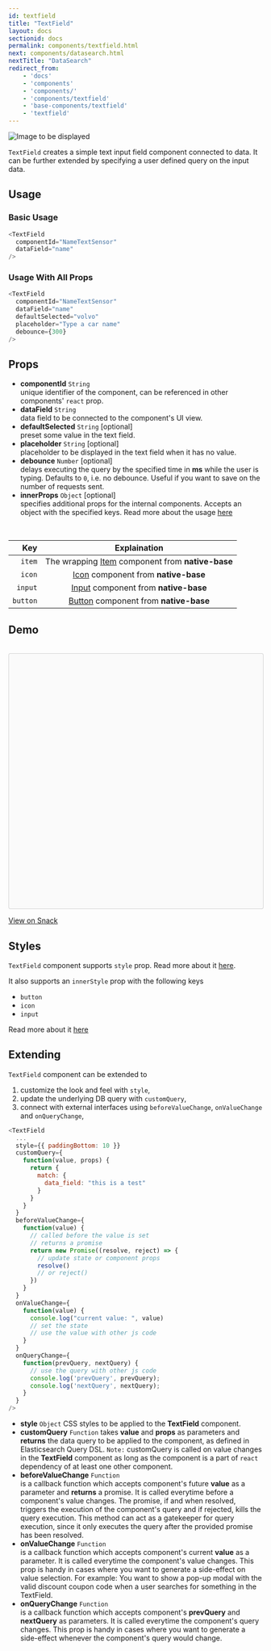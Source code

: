 ```yaml
---
id: textfield
title: "TextField"
layout: docs
sectionid: docs
permalink: components/textfield.html
next: components/datasearch.html
nextTitle: "DataSearch"
redirect_from:
    - 'docs'
    - 'components'
    - 'components/'
    - 'components/textfield'
    - 'base-components/textfield'
    - 'textfield'
---
```


![Image to be displayed](https://imgur.com/goOcLdF.png)

`TextField` creates a simple text input field component connected to data. It can be further extended by specifying a user defined query on the input data.

## Usage

### Basic Usage

```js
<TextField
  componentId="NameTextSensor"
  dataField="name"
/>
```

### Usage With All Props

```js
<TextField
  componentId="NameTextSensor"
  dataField="name"
  defaultSelected="volvo"
  placeholder="Type a car name"
  debounce={300}
/>
```

## Props

- **componentId** `String`  
    unique identifier of the component, can be referenced in other components' `react` prop.
- **dataField** `String`  
    data field to be connected to the component's UI view.
- **defaultSelected** `String` [optional]  
    preset some value in the text field.
- **placeholder** `String` [optional]  
    placeholder to be displayed in the text field when it has no value.
- **debounce** `Number` [optional]  
    delays executing the query by the specified time in **ms** while the user is typing. Defaults to `0`, i.e. no debounce. Useful if you want to save on the number of requests sent.
- **innerProps** `Object` [optional]  
    specifies additional props for the internal components. Accepts an object with the specified keys. Read more about the usage [here](/advanced/innerprops.html)

<br />

| **Key** | **Explaination** |
|  ------: | :------: |
| `item` | The wrapping [Item](http://docs.nativebase.io/Components.html#Form) component from **native-base** |
| `icon` | [Icon](http://docs.nativebase.io/Components.html#icon-def-headref) component from **native-base** |
| `input` | [Input](http://docs.nativebase.io/Components.html#Form) component from **native-base** |
| `button` | [Button](http://docs.nativebase.io/Components.html#button-def-headref) component from **native-base** |


## Demo

<br />

<div data-snack-id="@dhruvdutt/textfield-example" data-snack-platform="ios" data-snack-preview="true" data-snack-theme="light" style="overflow:hidden;background:#fafafa;border:1px solid rgba(0,0,0,.16);border-radius:4px;height:505px;width:100%"></div>

<a href="https://snack.expo.io/@dhruvdutt/textfield-example" target="_blank">View on Snack</a>


## Styles

`TextField` component supports `style` prop. Read more about it [here](/advanced/style.html).

It also supports an `innerStyle` prop with the following keys
- `button`
- `icon`
- `input`

Read more about it [here](/advanced/style.html#innerstyle)

## Extending

`TextField` component can be extended to
1. customize the look and feel with `style`,
2. update the underlying DB query with `customQuery`,
3. connect with external interfaces using `beforeValueChange`, `onValueChange` and `onQueryChange`,

```js
<TextField
  ...
  style={{ paddingBottom: 10 }}
  customQuery={
    function(value, props) {
      return {
        match: {
          data_field: "this is a test"
        }
      }
    }
  }
  beforeValueChange={
    function(value) {
      // called before the value is set
      // returns a promise
      return new Promise((resolve, reject) => {
        // update state or component props
        resolve()
        // or reject()
      })
    }
  }
  onValueChange={
    function(value) {
      console.log("current value: ", value)
      // set the state
      // use the value with other js code
    }
  }
  onQueryChange={
    function(prevQuery, nextQuery) {
      // use the query with other js code
      console.log('prevQuery', prevQuery);
      console.log('nextQuery', nextQuery);
    }
  }
/>
```

- **style** `Object`
    CSS styles to be applied to the **TextField** component.
- **customQuery** `Function`
    takes **value** and **props** as parameters and **returns** the data query to be applied to the component, as defined in Elasticsearch Query DSL.
    `Note:` customQuery is called on value changes in the **TextField** component as long as the component is a part of `react` dependency of at least one other component.
- **beforeValueChange** `Function`  
    is a callback function which accepts component's future **value** as a parameter and **returns** a promise. It is called everytime before a component's value changes. The promise, if and when resolved, triggers the execution of the component's query and if rejected, kills the query execution. This method can act as a gatekeeper for query execution, since it only executes the query after the provided promise has been resolved.
- **onValueChange** `Function`  
    is a callback function which accepts component's current **value** as a parameter. It is called everytime the component's value changes. This prop is handy in cases where you want to generate a side-effect on value selection. For example: You want to show a pop-up modal with the valid discount coupon code when a user searches for something in the TextField.
- **onQueryChange** `Function`  
    is a callback function which accepts component's **prevQuery** and **nextQuery** as parameters. It is called everytime the component's query changes. This prop is handy in cases where you want to generate a side-effect whenever the component's query would change.
